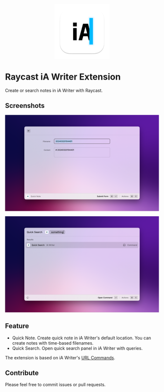 <p align="center">
    <img width=180 src="https://github.com/xvvhang/raycast-ia-writer/blob/4ef1eba6e0f14fc551cc3733fc5c55b3e37aa752/assets/logo.png">
</p>

# Raycast iA Writer Extension

Create or search notes in iA Writer with Raycast.

## Screenshots

![Quick Note](./metadata/quick-note.png)

![Quick Search](./metadata/quick-search.png)

## Feature

- Quick Note. Create quick note in iA Writer's default location. You can create notes with time-based filenames.
- Quick Search. Open quick search panel in iA Writer with queries.

The extension is based on iA Writer's [URL Commands](https://ia.net/writer/support/help/url-commands).

## Contribute

Please feel free to commit issues or pull requests.

